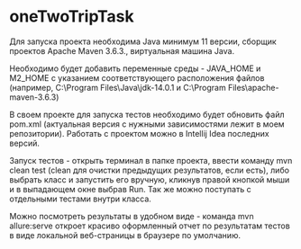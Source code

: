 # oneTwoTripTask
Для запуска проекта необходима  Java минимум 11 версии, сборщик проектов Apache Maven 3.6.3., виртуальная машина  Java.

Необходимо будет добавить переменные среды - JAVA_HOME и M2_HOME с указанием соответствующего расположения файлов (например, C:\Program Files\Java\jdk-14.0.1 и C:\Program Files\apache-maven-3.6.3) 

В своем проекте для запуска тестов необходимо будет обновить файл pom.xml (актуальная версия с нужными зависимостями лежит в моем репозитории).
Работать с проектом можно в Intellij Idea последних версий.

Запуск тестов - открыть терминал в папке проекта, ввести команду mvn сlean test (clean для очистки предыдущих результатов, если есть), либо выбрать класс и запустить его вручную, кликнув правой кнопкой мыши и в выпадающем окне выбрав Run. Так же можно поступать с отдельными тестами внутри класса.

Можно посмотреть результаты в удобном виде - команда mvn allure:serve откроет красиво оформленный отчет по результатам тестов в виде локальной веб-страницы в браузере по умолчанию.
